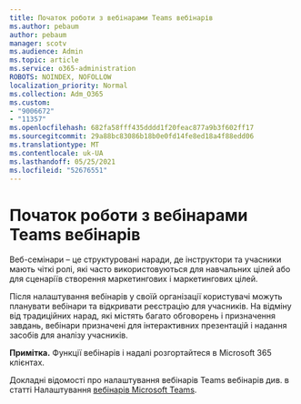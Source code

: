 ```yaml
---
title: Початок роботи з вебінарами Teams вебінарів
ms.author: pebaum
author: pebaum
manager: scotv
ms.audience: Admin
ms.topic: article
ms.service: o365-administration
ROBOTS: NOINDEX, NOFOLLOW
localization_priority: Normal
ms.collection: Adm_O365
ms.custom:
- "9006672"
- "11357"
ms.openlocfilehash: 682fa58fff435dddd1f20feac877a9b3f602ff17
ms.sourcegitcommit: 29a88bc83086b18b0e0fd14fe8ed18a4f88edd06
ms.translationtype: MT
ms.contentlocale: uk-UA
ms.lasthandoff: 05/25/2021
ms.locfileid: "52676551"
---
```

# <a name="getting-started-with-teams-webinars"></a>Початок роботи з вебінарами Teams вебінарів

Веб-семінари – це структуровані наради, де інструктори та учасники мають чіткі ролі, які часто використовуються для навчальних цілей або для сценаріїв створення маркетингових і маркетингових цілей.

Після налаштування вебінарів у своїй організації користувачі можуть планувати вебінари та відкривати реєстрацію для учасників. На відміну від традиційних нарад, які містять багато обговорень і призначення завдань, вебінари призначені для інтерактивних презентацій і надання засобів для аналізу учасників.

**Примітка.** Функції вебінарів і надалі розгортайтеся в Microsoft 365 клієнтах. 

Докладні відомості про налаштування вебінарів Teams вебінарів див. в статті Налаштування [вебінарів Microsoft Teams](/microsoftteams/set-up-webinars).